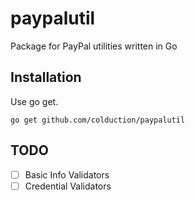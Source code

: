 # paypalutil

Package for PayPal utilities written in Go

## Installation

Use go get.

    go get github.com/colduction/paypalutil

## TODO

-   [ ] Basic Info Validators
-   [ ] Credential Validators
